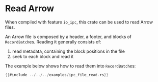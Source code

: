 # Read Arrow

When compiled with feature `io_ipc`, this crate can be used to read Arrow files.

An Arrow file is composed by a header, a footer, and blocks of `RecordBatch`es.
Reading it generally consists of:

1. read metadata, containing the block positions in the file
2. seek to each block and read it

The example below shows how to read them into `RecordBatch`es:

```rust
{{#include ../../../examples/ipc_file_read.rs}}
```
